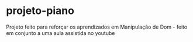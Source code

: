 # projeto-piano
Projeto feito para reforçar os aprendizados em Manipulação de Dom - feito em conjunto a uma aula assistida no youtube
